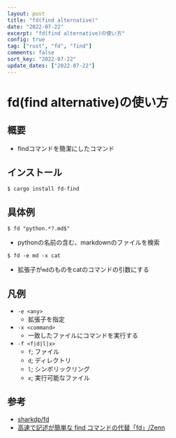 ```yaml
---
layout: post
title: "fd(find alternative)"
date: "2022-07-22"
excerpt: "fd(find alternative)の使い方"
config: true
tag: ["rust", "fd", "find"]
comments: false
sort_key: "2022-07-22"
update_dates: ["2022-07-22"]
---
```


# fd(find alternative)の使い方

## 概要
 - findコマンドを簡潔にしたコマンド
 
## インストール

```console
$ cargo install fd-find
```

## 具体例

```console
$ fd "python.*?.md$"
```
 - pythonの名前の含む、markdownのファイルを検索

```console
$ fd -e md -x cat
```
 - 拡張子が`md`のものをcatのコマンドの引数にする

## 凡例
 - `-e <any>`
   - 拡張子を指定
 - `-x <command>`
   - 一致したファイルにコマンドを実行する
 - `-f <f|d|l|x>`
   - `f`; ファイル
   - `d`; ディレクトリ
   - `l`; シンボリックリング
   - `x`; 実行可能なファイル

## 参考
 - [sharkdp/fd](https://github.com/sharkdp/fd)
 - [高速で記述が簡単な find コマンドの代替「fd」/Zenn](https://zenn.dev/21f/articles/fd-find-alternative)
